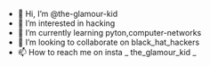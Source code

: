- 👋 Hi, I’m @the-glamour-kid
- 👀 I’m interested in hacking
- 🌱 I’m currently learning pyton,computer-networks
- 💞️ I’m looking to collaborate on black_hat_hackers
- 📫 How to reach me on insta _ the_glamour_kid _

<!---
the-glamour-kid/the-glamour-kid is a ✨ special ✨ repository because its `README.md` (this file) appears on your GitHub profile.
You can click the Preview link to take a look at your changes.
--->
